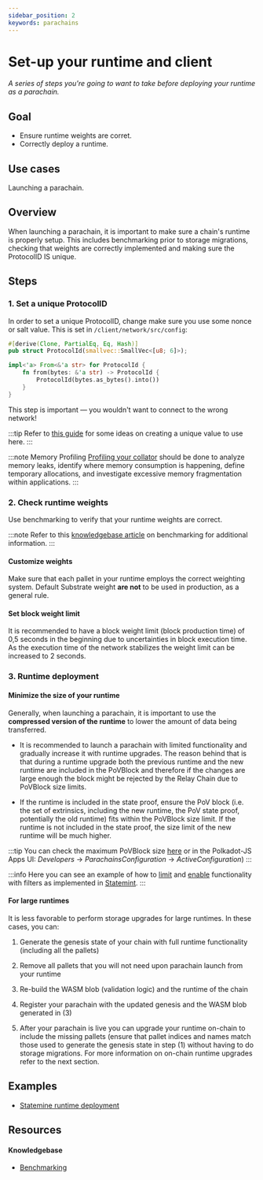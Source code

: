 ```yaml
---
sidebar_position: 2
keywords: parachains
---
```


# Set-up your runtime and client
_A series of steps you're going to want to take before deploying your runtime as a parachain._

## Goal
- Ensure runtime weights are corret.
- Correctly deploy a runtime.

## Use cases
Launching a parachain.

## Overview
When launching a parachain, it is important to make sure a chain's runtime is properly setup. This includes benchmarking prior to storage migrations, checking that weights are correctly implemented and making sure the ProtocolID IS unique.
## Steps

### 1. Set a unique ProtocolID

In order to set a unique ProtocolID, change make sure you use some nonce or salt value. This is set in 
`/client/network/src/config`:

```rust
#[derive(Clone, PartialEq, Eq, Hash)]
pub struct ProtocolId(smallvec::SmallVec<[u8; 6]>);

impl<'a> From<&'a str> for ProtocolId {
	fn from(bytes: &'a str) -> ProtocolId {
		ProtocolId(bytes.as_bytes().into())
	}
}
```
This step is important &mdash; you wouldn't want to connect to the wrong network!

:::tip
Refer to [this guide](/docs/pallet-design/randomness) for some ideas on creating a unique value to use here.
:::

:::note Memory Profiling
[Profiling your collator][profiling-kb] should be done to analyze memory leaks, 
identify where memory consumption is happening, define temporary 
allocations, and investigate excessive memory fragmentation within
applications.
::: 
### 2. Check runtime weights

Use benchmarking to verify that your runtime weights are correct. 

:::note
Refer to this [knowledgebase article][benchmarking-kb] on
benchmarking for additional information.
:::
#### Customize weights
Make sure that each pallet in your runtime employs the correct weighting system. Default Substrate weight **are not** to be used in production, as a general rule.

#### Set block weight limit 

It is recommended to have a block weight limit (block production time) of 0,5 seconds in the beginning due to uncertainties in block execution time. As the execution time of the network stabilizes the weight limit can be increased to 2 seconds. 

### 3. Runtime deployment
#### Minimize the size of your runtime 
 Generally, when launching a parachain, it is important to use the __compressed version of the runtime__ to lower the amount of data being transferred.

- It is recommended to launch a parachain with limited functionality and gradually increase it with runtime upgrades. The reason behind that is that during a runtime upgrade both the previous runtime and the new runtime are included in the PoVBlock and therefore if the changes are large enough the block might be rejected by the Relay Chain due to PoVBlock size limits.

 - If the runtime is included in the state proof, ensure the PoV block (i.e. the set of extrinsics, including the new runtime, the PoV state proof, potentially the old runtime) fits within the PoVBlock size limit. If the runtime is not included in the state proof, the size limit of the new runtime will be much higher.

:::tip
You can check the maximum PoVBlock size [here](https://github.com/paritytech/polkadot/blob/a620156c0cdb46991b8eae89b99d1941aa8d9e18/primitives/src/v1/mod.rs#L206) or in the Polkadot-JS Apps UI: _Developers_ -> _ParachainsConfiguration_ ->  _ActiveConfiguration_)
:::

:::info
Here you can see an example of how to [limit](https://github.com/paritytech/cumulus/blob/59cdbb6a56b1c49009413d66ba2232494563b57c/polkadot-parachains/statemine/src/lib.rs#L148) and [enable](https://github.com/paritytech/cumulus/pull/476/files#diff-09b95657e9aa1b646722afa7944a00ddc2541e8753254a86180b338d3376f93eL151) functionality with filters as implemented in [Statemint][statemint].
:::

#### For large runtimes 

It is less favorable to perform storage upgrades for large runtimes. In these cases, you can:

1. Generate the genesis state of your chain with full runtime functionality (including all the pallets)

2. Remove all  pallets that you will not need upon parachain launch from your runtime

3. Re-build the WASM blob (validation logic) and the runtime of the chain

4. Register your parachain with the updated genesis and the WASM blob generated in (3)

5. After your parachain is live you can upgrade your runtime on-chain to include the missing pallets (ensure that pallet indices and names match those used to generate the genesis state in step (1) without having to do storage migrations. For more information on on-chain runtime upgrades refer to the next section.


## Examples
- [Statemine runtime deployment](https://github.com/paritytech/cumulus/pull/476)
## Resources
#### Knowledgebase 
- [Benchmarking][benchmarking-kb]

[benchmarking-kb]: https://substrate.dev/docs/en/knowledgebase/runtime/benchmarking
[profiling-kb]: https://substrate.dev/docs/en/knowledgebase/integrate/memory-profiling 
[statemint]: https://github.com/paritytech/cumulus/tree/master/polkadot-parachains/statemint